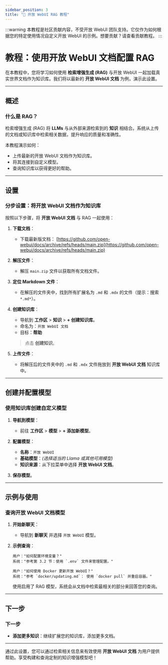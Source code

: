 ```yaml
---
sidebar_position: 3
title: "🔎 开放 WebUI RAG 教程"
---
```


:::warning
本教程是社区贡献内容，不受开放 WebUI 团队支持。它仅作为如何根据您的特定使用情况自定义开放 WebUI 的示例。想要贡献？请查看贡献教程。
:::

# 教程：使用开放 WebUI 文档配置 RAG

在本教程中，您将学习如何使用 **检索增强生成 (RAG)** 与开放 WebUI 一起加载真实世界文档作为知识库。我们将以最新的 **开放 WebUI 文档** 为例，演示此设置。

---

## 概述

### 什么是 RAG？

检索增强生成 (RAG) 将 **LLMs** 与从外部来源检索到的 **知识** 相结合。系统从上传的文档或知识库中检索相关数据，提升响应的质量和准确性。

本教程演示如何：

- 上传最新的开放 WebUI 文档作为知识库。
- 将其连接到自定义模型。
- 查询知识库以获得更好的帮助。

---

## 设置

### 分步设置：将开放 WebUI 文档作为知识库

按照以下步骤，将 **开放 WebUI 文档** 与 RAG 一起使用：

1. **下载文档**：
   - 下载最新版文档：
     [https://github.com/open-webui/docs/archive/refs/heads/main.zip](https://github.com/open-webui/docs/archive/refs/heads/main.zip)

2. **解压文件**：
   - 解压 `main.zip` 文件以获取所有文档文件。

3. **定位 Markdown 文件**：
   - 在解压的文件夹中，找到所有扩展名为 `.md` 和 `.mdx` 的文件（提示：搜索 `*.md*`）。

4. **创建知识库**：
   - 导航到 **工作区** > **知识** > **+ 创建知识库**。
   - 命名为：`开放 WebUI 文档`
   - 目标：**帮助**

   > 点击 **创建知识**。

5. **上传文件**：
   - 将解压后的文件夹中的 `.md` 和 `.mdx` 文件拖放到 **开放 WebUI 文档** 知识库中。

---

## 创建并配置模型

### 使用知识库创建自定义模型

1. **导航到模型**：
   - 前往 **工作区** > **模型** > **+ 添加新模型**。

2. **配置模型**：
   - **名称**：`开放 WebUI`
   - **基础模型**：*(选择适当的 Llama 或其他可用模型)*
   - **知识来源**：从下拉菜单中选择 **开放 WebUI 文档**。

3. **保存模型**。

---

## 示例与使用

### 查询开放 WebUI 文档模型

1. **开始新聊天**：
   - 导航到 **新聊天** 并选择 `开放 WebUI` 模型。

2. **示例查询**：

   ```
   用户："如何配置环境变量？"
   系统："参考第 3.2 节：使用 `.env` 文件来管理配置。"
   ```

   ```
   用户："如何使用 Docker 更新开放 WebUI？"
   系统："参考 `docker/updating.md`： 使用 `docker pull` 并重启容器。"
   ```

   使用启用了 RAG 模型，系统会从文档中检索最相关的部分来回答您的查询。

---

## 下一步

### 下一步

- **添加更多知识**：继续扩展您的知识库，添加更多文档。

---

通过此设置，您可以通过检索相关信息来有效使用 **开放 WebUI 文档** 为用户提供帮助。享受构建和查询定制的知识增强模型吧！
